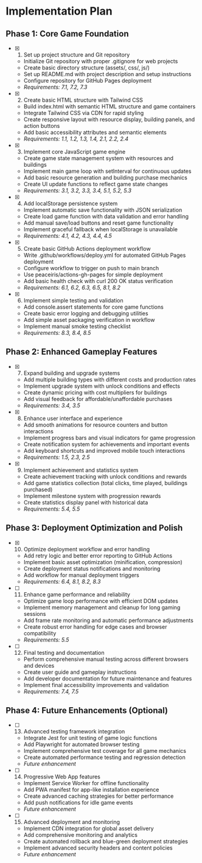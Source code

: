 # Implementation Plan

## Phase 1: Core Game Foundation

- [x] 1. Set up project structure and Git repository



  - Initialize Git repository with proper .gitignore for web projects
  - Create basic directory structure (assets/, css/, js/)
  - Set up README.md with project description and setup instructions
  - Configure repository for GitHub Pages deployment
  - _Requirements: 7.1, 7.2, 7.3_

- [x] 2. Create basic HTML structure with Tailwind CSS



  - Build index.html with semantic HTML structure and game containers
  - Integrate Tailwind CSS via CDN for rapid styling
  - Create responsive layout with resource display, building panels, and action buttons
  - Add basic accessibility attributes and semantic elements
  - _Requirements: 1.1, 1.2, 1.3, 1.4, 2.1, 2.2, 2.4_

- [x] 3. Implement core JavaScript game engine



  - Create game state management system with resources and buildings
  - Implement main game loop with setInterval for continuous updates
  - Add basic resource generation and building purchase mechanics
  - Create UI update functions to reflect game state changes
  - _Requirements: 3.1, 3.2, 3.3, 3.4, 5.1, 5.2, 5.3_

- [x] 4. Add localStorage persistence system


  - Implement automatic save functionality with JSON serialization
  - Create load game function with data validation and error handling
  - Add manual save/load buttons and reset game functionality
  - Implement graceful fallback when localStorage is unavailable
  - _Requirements: 4.1, 4.2, 4.3, 4.4, 4.5_

- [x] 5. Create basic GitHub Actions deployment workflow
  - Write .github/workflows/deploy.yml for automated GitHub Pages deployment
  - Configure workflow to trigger on push to main branch
  - Use peaceiris/actions-gh-pages for simple deployment
  - Add basic health check with curl 200 OK status verification
  - _Requirements: 6.1, 6.2, 6.3, 6.5, 8.1, 8.2_

- [x] 6. Implement simple testing and validation
  - Add console.assert statements for core game functions
  - Create basic error logging and debugging utilities
  - Add simple asset packaging verification in workflow
  - Implement manual smoke testing checklist
  - _Requirements: 8.3, 8.4, 8.5_

## Phase 2: Enhanced Gameplay Features

- [x] 7. Expand building and upgrade systems
  - Add multiple building types with different costs and production rates
  - Implement upgrade system with unlock conditions and effects
  - Create dynamic pricing with cost multipliers for buildings
  - Add visual feedback for affordable/unaffordable purchases
  - _Requirements: 3.4, 3.5_

- [x] 8. Enhance user interface and experience



  - Add smooth animations for resource counters and button interactions
  - Implement progress bars and visual indicators for game progression
  - Create notification system for achievements and important events
  - Add keyboard shortcuts and improved mobile touch interactions
  - _Requirements: 1.5, 2.3, 2.5_

- [x] 9. Implement achievement and statistics system



  - Create achievement tracking with unlock conditions and rewards
  - Add game statistics collection (total clicks, time played, buildings purchased)
  - Implement milestone system with progression rewards
  - Create statistics display panel with historical data
  - _Requirements: 5.4, 5.5_

## Phase 3: Deployment Optimization and Polish

- [x] 10. Optimize deployment workflow and error handling




  - Add retry logic and better error reporting to GitHub Actions
  - Implement basic asset optimization (minification, compression)
  - Create deployment status notifications and monitoring
  - Add workflow for manual deployment triggers
  - _Requirements: 6.4, 8.1, 8.2, 8.3_

- [ ] 11. Enhance game performance and reliability
  - Optimize game loop performance with efficient DOM updates
  - Implement memory management and cleanup for long gaming sessions
  - Add frame rate monitoring and automatic performance adjustments
  - Create robust error handling for edge cases and browser compatibility
  - _Requirements: 5.5_

- [ ] 12. Final testing and documentation


  - Perform comprehensive manual testing across different browsers and devices
  - Create user guide and gameplay instructions
  - Add developer documentation for future maintenance and features
  - Implement final accessibility improvements and validation
  - _Requirements: 7.4, 7.5_

## Phase 4: Future Enhancements (Optional)

- [ ] 13. Advanced testing framework integration
  - Integrate Jest for unit testing of game logic functions
  - Add Playwright for automated browser testing
  - Implement comprehensive test coverage for all game mechanics
  - Create automated performance testing and regression detection
  - _Future enhancement_

- [ ] 14. Progressive Web App features
  - Implement Service Worker for offline functionality
  - Add PWA manifest for app-like installation experience
  - Create advanced caching strategies for better performance
  - Add push notifications for idle game events
  - _Future enhancement_

- [ ] 15. Advanced deployment and monitoring
  - Implement CDN integration for global asset delivery
  - Add comprehensive monitoring and analytics
  - Create automated rollback and blue-green deployment strategies
  - Implement advanced security headers and content policies
  - _Future enhancement_